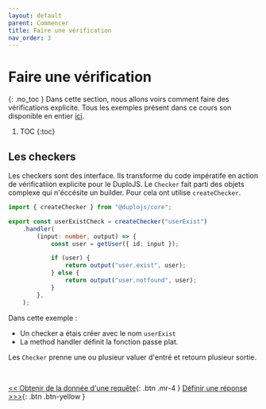 ```yaml
---
layout: default
parent: Commencer
title: Faire une vérification
nav_order: 3
---
```


# Faire une vérification
{: .no_toc }
Dans cette section, nous allons voirs comment faire des vérifications explicite.
Tous les exemples présent dans ce cours son disponible en entier [ici](https://github.com/duplojs/examples/tree/main/get-started/do-check).

1. TOC
{:toc}

## Les checkers
Les checkers sont des interface. Ils transforme du code impératife en action de vérificatiion explicite pour le DuploJS. Le `Checker` fait parti des objets complexe qui n'éccésite un builder. Pour cela ont utilise `createChecker`.

```ts
import { createChecker } from "@duplojs/core";

export const userExistCheck = createChecker("userExist")
	.handler(
		(input: number, output) => {
			const user = getUser({ id: input });

			if (user) {
				return output("user.exist", user);
			} else {
				return output("user.notfound", user);
			}
		},
	);
```

Dans cette exemple :
- Un checker a étais créer avec le nom `userExist`
- La method handler définit la fonction passe plat.

Les `Checker` prenne une ou plusieur valuer d'entré et retourn plusieur sortie. 

<br>

[\<\< Obtenir de la donnée d'une requête](../getting-data-from-request){: .btn .mr-4 }
[Définir une réponse >\>\>](../define-response){: .btn .btn-yellow } 